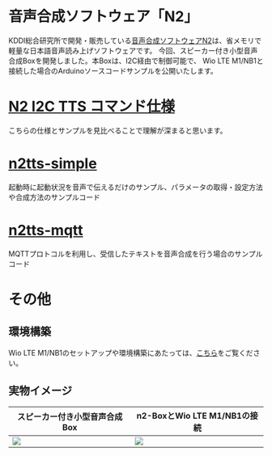 音声合成ソフトウェア「N2」
=========================
KDDI総合研究所で開発・販売している[音声合成ソフトウェアN2](https://www.kddi-research.jp/products/n2.html)は、省メモリで軽量な日本語音声読み上げソフトウェアです。
今回、スピーカー付き小型音声合成Boxを開発しました。本Boxは、I2C経由で制御可能で、
Wio LTE M1/NB1と接続した場合のArduinoソースコードサンプルを公開いたします。

# [N2 I2C TTS コマンド仕様](./n2_i2c_20181106.md)
こちらの仕様とサンプルを見比べることで理解が深まると思います。

# [n2tts-simple](./tts-simple-sample)
起動時に起動状況を音声で伝えるだけのサンプル、パラメータの取得・設定方法や合成方法のサンプルコード

# [n2tts-mqtt](./tts-mqtt-sample)
MQTTプロトコルを利用し、受信したテキストを音声合成を行う場合のサンプルコード

# その他
## 環境構築
Wio LTE M1/NB1のセットアップや環境構築にあたっては、[こちら](https://github.com/SeeedJP/Wiki/blob/master/Wio_cell_lib_for_Arduino/home-ja.md)をご覧ください。


## 実物イメージ

|スピーカー付き小型音声合成Box|n2-BoxとWio LTE M1/NB1の接続|
|---|---|
|![](https://github.com/kdg-hacks/kdg-hacks-examples/blob/images/n2/images/n2tts_box2.jpg)|![](https://github.com/kdg-hacks/kdg-hacks-examples/blob/images/n2/images/wio_n2tts_box.jpg)|


